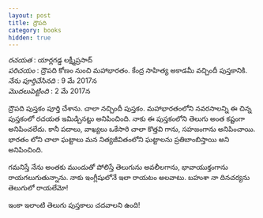 ```yaml
---
layout: post
title: ద్రౌపది
category: books
hidden: true
---
```


*రచయత* : యార్లగడ్డ లక్ష్మీప్రసాద్ <br/>
*పరిచయం* : ద్రౌపది కోణం నుంచి మహాభారతం. కేంద్ర సాహిత్య అకాడమీ వచ్చిందీ పుస్తకానికి. <br/>
*నేను పూర్తిచేసినది* : 9 మే 2017న <br/>
*మొదలుపెట్టింది* : 2 మే 2017న 

ద్రౌపది పుస్తకం పూర్తి చేశాను. చాలా నచ్చిందీ పుస్తకం. మహాభారతంలోని నవరసాలన్ని ఈ చిన్న పుస్తకంలో రచయత ఇమిడ్చినట్టు  అనిపించింది. నాకు ఈ పుస్తకంలోని తెలుగు అంత కష్టంగా అనిపించలేదు. కానీ పదాలు, వాఖ్యలు ఒకేసారి చాలా కొత్తవి గాను, సహజంగాను అనిపించాయి. భారతం లోని చాలా ఘట్టాలు మన నిత్యజీవితంలోని ఘట్టాలను ప్రతిబాంబిస్తాయి అని అనిపించింది.

గమనిస్తే నేను అంతకు ముందుతో పోలిస్తే తెలుగును అవలీలగాను, భావాయుక్తంగాను రాయగలుగుతున్నాను. నాకు ఇంగ్లీషులోనే ఇలా రాయటం అలవాటు. బహుశా నా దినచర్యను తెలుగులో రాయలేమో!

ఇంకా ఇలాంటి తెలుగు పుస్తకాలు చదవాలని ఉంది!